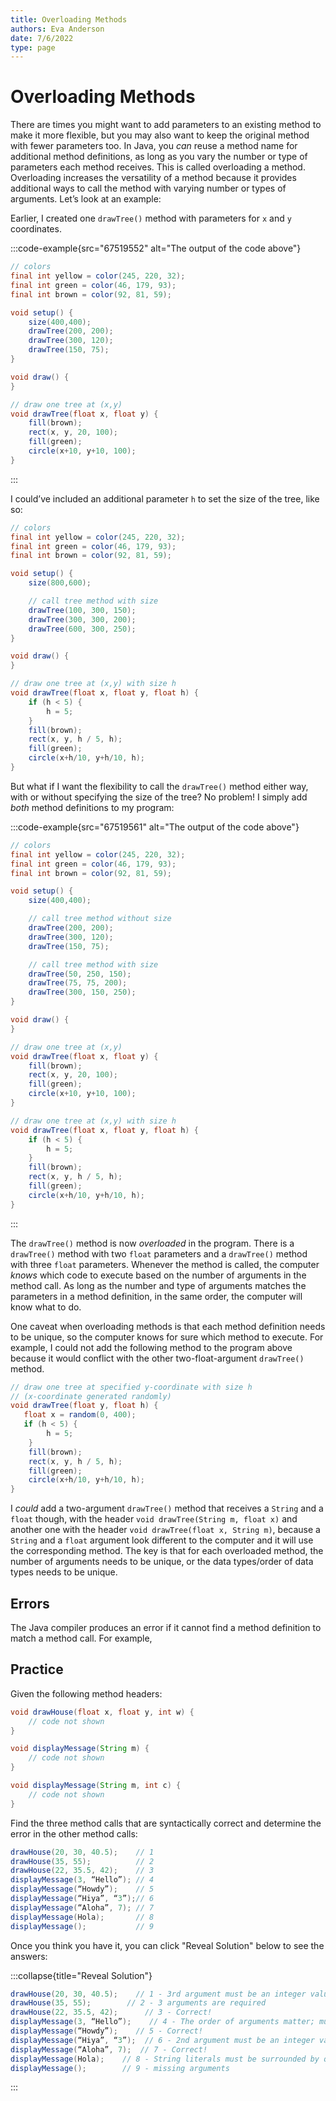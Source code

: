 ```yaml
---
title: Overloading Methods
authors: Eva Anderson
date: 7/6/2022
type: page
---
```


# Overloading Methods

There are times you might want to add parameters to an existing method to make it more flexible, but you may also want to keep the original method with fewer parameters too. In Java, you *can* reuse a method name for additional method definitions, as long as you vary the number or type of parameters each method receives. This is called overloading a method. Overloading increases the versatility of a method because it provides additional ways to call the method with varying number or types of arguments. Let’s look at an example:

Earlier, I created one `drawTree()` method with parameters for `x` and `y` coordinates. 

<!-- method-tree-three.png -->
:::code-example{src="67519552" alt="The output of the code above"}
```java
// colors
final int yellow = color(245, 220, 32);
final int green = color(46, 179, 93);
final int brown = color(92, 81, 59);

void setup() {
    size(400,400);
    drawTree(200, 200);
    drawTree(300, 120);
    drawTree(150, 75);
}

void draw() {
}

// draw one tree at (x,y)
void drawTree(float x, float y) {
    fill(brown);
    rect(x, y, 20, 100);
    fill(green);
    circle(x+10, y+10, 100);
}
```
:::

I could’ve included an additional parameter `h` to set the size of the tree, like so:

```java
// colors
final int yellow = color(245, 220, 32);
final int green = color(46, 179, 93);
final int brown = color(92, 81, 59);

void setup() {
    size(800,600);

    // call tree method with size
    drawTree(100, 300, 150);  
    drawTree(300, 300, 200); 
    drawTree(600, 300, 250);
}

void draw() {  
}

// draw one tree at (x,y) with size h
void drawTree(float x, float y, float h) {
    if (h < 5) {
        h = 5;
    }
    fill(brown);
    rect(x, y, h / 5, h);
    fill(green);
    circle(x+h/10, y+h/10, h);
}
```

But what if I want the flexibility to call the `drawTree()` method either way, with or without specifying the size of the tree? No problem! I simply add *both* method definitions to my program:

<!-- overload-tree-sizes.png -->
:::code-example{src="67519561" alt="The output of the code above"}
```java
// colors
final int yellow = color(245, 220, 32);
final int green = color(46, 179, 93);
final int brown = color(92, 81, 59);

void setup() {
    size(400,400);

    // call tree method without size
    drawTree(200, 200);
    drawTree(300, 120);
    drawTree(150, 75);

    // call tree method with size
    drawTree(50, 250, 150);  
    drawTree(75, 75, 200); 
    drawTree(300, 150, 250);
}

void draw() {  
}

// draw one tree at (x,y)
void drawTree(float x, float y) {
    fill(brown);
    rect(x, y, 20, 100);
    fill(green);
    circle(x+10, y+10, 100);
}

// draw one tree at (x,y) with size h
void drawTree(float x, float y, float h) {
    if (h < 5) {
        h = 5;
    }
    fill(brown);
    rect(x, y, h / 5, h);
    fill(green);
    circle(x+h/10, y+h/10, h);
}
```
:::

The `drawTree()` method is now *overloaded* in the program. There is a `drawTree()` method with two `float` parameters and a `drawTree()` method with three `float` parameters. Whenever the method is called, the computer *knows* which code to execute based on the number of arguments in the method call. As long as the number and type of arguments matches the parameters in a method definition, in the same order, the computer will know what to do. 

One caveat when overloading methods is that each method definition needs to be unique, so the computer knows for sure which method to execute. For example, I could not add the following method to the program above because it would conflict with the other two-float-argument `drawTree()` method.

```java
// draw one tree at specified y-coordinate with size h 
// (x-coordinate generated randomly)
void drawTree(float y, float h) {
   float x = random(0, 400); 
   if (h < 5) {
        h = 5;
    }
    fill(brown);
    rect(x, y, h / 5, h);
    fill(green);
    circle(x+h/10, y+h/10, h);
}
```

I *could* add a two-argument `drawTree()` method that receives a `String` and a `float` though, with the header `void drawTree(String m, float x)` and another one with the header `void drawTree(float x, String m)`, because a `String` and a `float` argument look different to the computer and it will use the corresponding method. The key is that for each overloaded method, the number of arguments needs to be unique, or the data types/order of data types needs to be unique.

## Errors

The Java compiler produces an error if it cannot find a method definition to match a method call. For example,

## Practice

Given the following method headers:

```java
void drawHouse(float x, float y, int w) {
    // code not shown
}

void displayMessage(String m) {
    // code not shown
}

void displayMessage(String m, int c) {
    // code not shown
}
```

Find the three method calls that are syntactically correct and determine the error in the other method calls:

```java
drawHouse(20, 30, 40.5);    // 1
drawHouse(35, 55);          // 2
drawHouse(22, 35.5, 42);    // 3
displayMessage(3, “Hello”); // 4
displayMessage(“Howdy”);    // 5
displayMessage(“Hiya”, “3”);// 6
displayMessage(“Aloha”, 7); // 7
displayMessage(Hola);       // 8
displayMessage();           // 9
```    

Once you think you have it, you can click "Reveal Solution" below to see the answers:

:::collapse{title="Reveal Solution"}
```java
drawHouse(20, 30, 40.5);    // 1 - 3rd argument must be an integer value, not a float
drawHouse(35, 55);        // 2 - 3 arguments are required
drawHouse(22, 35.5, 42);      // 3 - Correct!
displayMessage(3, “Hello”);    // 4 - The order of arguments matter; must be String then integer
displayMessage(“Howdy”);    // 5 - Correct!
displayMessage(“Hiya”, “3”);  // 6 - 2nd argument must be an integer value, not a String
displayMessage(“Aloha”, 7);  // 7 - Correct!
displayMessage(Hola);    // 8 - String literals must be surrounded by quotation marks
displayMessage();        // 9 - missing arguments
```
:::
